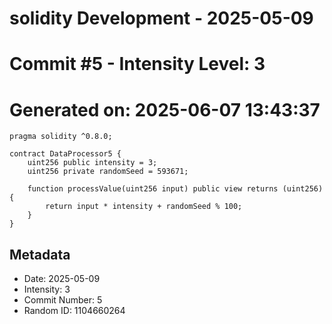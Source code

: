 ﻿# solidity Development - 2025-05-09
# Commit #5 - Intensity Level: 3
# Generated on: 2025-06-07 13:43:37
```solidity
pragma solidity ^0.8.0;

contract DataProcessor5 {
    uint256 public intensity = 3;
    uint256 private randomSeed = 593671;

    function processValue(uint256 input) public view returns (uint256) {
        return input * intensity + randomSeed % 100;
    }
}
```
## Metadata
- Date: 2025-05-09
- Intensity: 3
- Commit Number: 5
- Random ID: 1104660264
